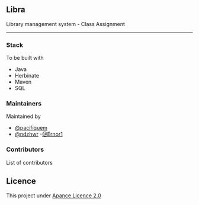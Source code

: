 ## Libra  
Library management system  - 
Class Assignment    
___
### Stack  
To be built with
- Java
- Herbinate 
- Maven
- SQL

 ### Maintainers
 Maintained by 
- [@pacifiquem](https://github.com/pacifiquem)   
- [@ndzhwr](https://github.com/ndzhwr)
-[@Ernor1](https://github.com/Ernor1)


### Contributors
List of contributors  

## Licence
This project under [Apance Licence 2.0](LICENCE)

